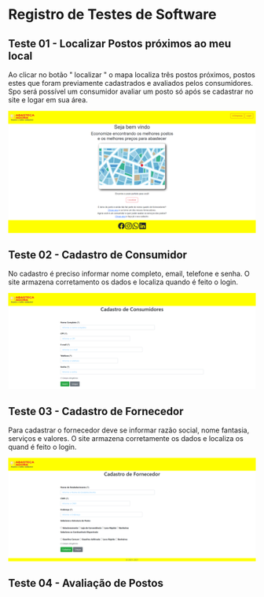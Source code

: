 # Registro de Testes de Software

## Teste 01 - Localizar Postos próximos ao meu local

Ao clicar no botão " localizar " o mapa localiza três postos próximos, postos estes que foram previamente cadastrados e avaliados pelos consumidores. Spo será possível um consumidor avaliar um posto só após se cadastrar no site e logar em sua área.

![Teste 1](img/registrodetestetelainicial.png)


## Teste 02 - Cadastro de Consumidor

No cadastro é preciso informar nome completo, email, telefone e senha. O site armazena corretamento os dados e localiza quando é feito o login.

![Teste 2](img/registrodetestecadastroconumidor.png)


## Teste 03 - Cadastro de Fornecedor

Para cadastrar o fornecedor deve se informar razão social, nome fantasia, serviços e valores. O site armazena corretamente os dados e localiza os quand é feito o login.

![Teste 3](img/registrodetestecadastrofornecedor.png)


## Teste 04 - Avaliação de Postos










